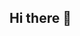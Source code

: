 ## Hi there 👋

<!--
**Debarshi-IT/Debarshi-IT** is a ✨ _special_ ✨ repository because its `README.md` (this file) appears on your GitHub profile.

Here are some ideas to get you started:

- 🔭 I’m currently working on program skill developing
- 🌱 I’m currently learning Java programming with OOPS
- 👯 I’m looking to collaborate on ...
- 🤔 I’m looking for help with ...
- 💬 Ask me about ...
- 📫 How to reach me: linkedin
- 😄 Pronouns: ...
- ⚡ Fun fact: I am a Engineer
-->
